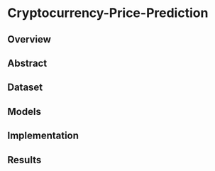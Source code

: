 # Cryptocurrency-Price-Prediction

## Overview 

## Abstract 

## Dataset 

## Models 

## Implementation 

## Results 

